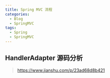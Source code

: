 ```yaml
---
title: Spring MVC 流程
categories:
  - Blog
  - SpringMVC
tags:
  - Spring
  - SpringMVC
---
```


## HandlerAdapter 源码分析

> https://www.jianshu.com/p/23ad68d8b421